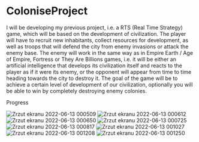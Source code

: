 # ColoniseProject

I will be developing my previous project, i.e. a RTS (Real Time Strategy) game, which will be based on the development of civilization. The player will have to recruit new inhabitants, collect resources for development, as well as troops that will defend the city from enemy invasions or attack the enemy base. The enemy will work in the same way as in Empire Earth / Age of Empire, Fortress or They Are Billions games, i.e. it will be either an artificial intelligence that develops its civilization itself and reacts to the player as if it were its enemy, or the opponent will appear from time to time heading towards the city to destroy it. The goal of the game will be to achieve a certain level of development of our civilization, optionally you will be able to win by completely destroying enemy colonies.

Progress 

![Zrzut ekranu 2022-06-13 000509](https://user-images.githubusercontent.com/75214796/173255886-4004bc15-8867-44ca-970e-0d840386bc89.png)
![Zrzut ekranu 2022-06-13 000612](https://user-images.githubusercontent.com/75214796/173255935-08947733-1e3a-4eaf-9397-f3340b308d38.png)
![Zrzut ekranu 2022-06-13 000650](https://user-images.githubusercontent.com/75214796/173255942-a73049ff-fccf-4eba-ae98-503246fd2088.png)
![Zrzut ekranu 2022-06-13 000725](https://user-images.githubusercontent.com/75214796/173255947-a8f6e807-06a7-4688-b248-b53d1abab42d.png)
![Zrzut ekranu 2022-06-13 000817](https://user-images.githubusercontent.com/75214796/173255948-a8ffbf8d-6ca9-4229-8a02-0775cbbe9224.png)
![Zrzut ekranu 2022-06-13 001027](https://user-images.githubusercontent.com/75214796/173255952-7ad4ada7-a379-4f6b-be7d-c882d72e05be.png)
![Zrzut ekranu 2022-06-13 001208](https://user-images.githubusercontent.com/75214796/173255956-58a9ca64-d861-4c85-91e1-75522203eeba.png)
![Zrzut ekranu 2022-06-13 001250](https://user-images.githubusercontent.com/75214796/173255959-a862d657-47c0-4ca2-84eb-45ca1eb21b67.png)


